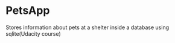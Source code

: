 # PetsApp
Stores information about pets at a shelter inside a database using sqlite(Udacity course)
